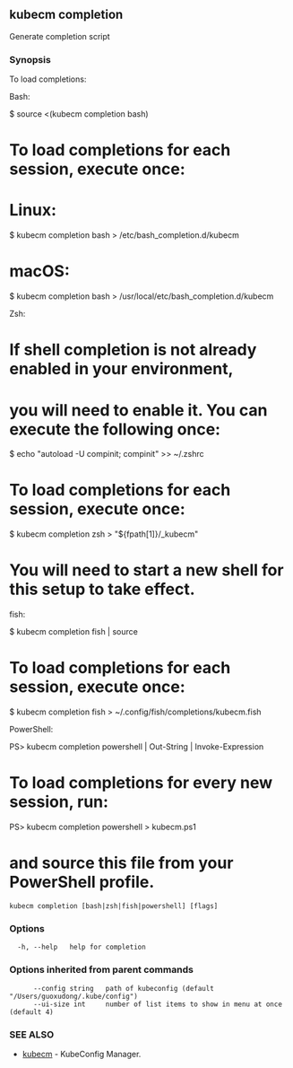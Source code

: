 ## kubecm completion

Generate completion script

### Synopsis

To load completions:

Bash:

  $ source <(kubecm completion bash)

  # To load completions for each session, execute once:
  # Linux:
  $ kubecm completion bash > /etc/bash_completion.d/kubecm
  # macOS:
  $ kubecm completion bash > /usr/local/etc/bash_completion.d/kubecm

Zsh:

  # If shell completion is not already enabled in your environment,
  # you will need to enable it.  You can execute the following once:

  $ echo "autoload -U compinit; compinit" >> ~/.zshrc

  # To load completions for each session, execute once:
  $ kubecm completion zsh > "${fpath[1]}/_kubecm"

  # You will need to start a new shell for this setup to take effect.

fish:

  $ kubecm completion fish | source

  # To load completions for each session, execute once:
  $ kubecm completion fish > ~/.config/fish/completions/kubecm.fish

PowerShell:

  PS> kubecm completion powershell | Out-String | Invoke-Expression

  # To load completions for every new session, run:
  PS> kubecm completion powershell > kubecm.ps1
  # and source this file from your PowerShell profile.


```
kubecm completion [bash|zsh|fish|powershell] [flags]
```

### Options

```
  -h, --help   help for completion
```

### Options inherited from parent commands

```
      --config string   path of kubeconfig (default "/Users/guoxudong/.kube/config")
      --ui-size int     number of list items to show in menu at once (default 4)
```

### SEE ALSO

* [kubecm](kubecm.md)	 - KubeConfig Manager.


